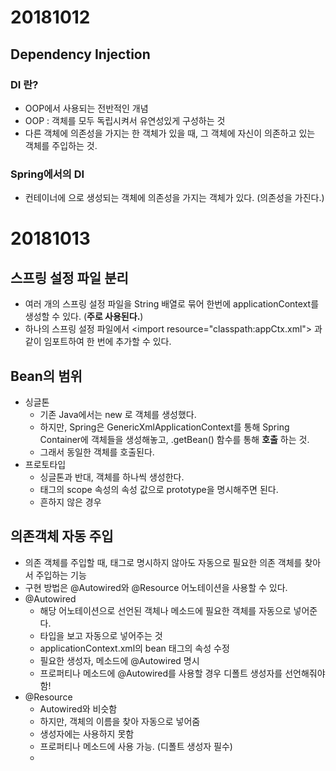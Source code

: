 
# 20181012
## Dependency Injection

### DI 란?
* OOP에서 사용되는 전반적인 개념
* OOP : 객체를 모두 독립시켜서 유연성있게 구성하는 것
* 다른 객체에 의존성을 가지는 한 객체가 있을 때, 그 객체에 자신이 의존하고 있는 객체를 주입하는 것.

### Spring에서의 DI
* 컨테이너에 <bean>으로 생성되는 객체에 의존성을 가지는 객체가 있다. (의존성을 가진다.)

# 20181013
## 스프링 설정 파일 분리
* 여러 개의 스프링 설정 파일을 String 배열로 묶어 한번에 applicationContext를 생성할 수 있다. (**주로 사용된다.**)
* 하나의 스프링 설정 파일에서 <import resource="classpath:appCtx.xml"\> 과 같이 임포트하여 한 번에 추가할 수 있다.
## Bean의 범위
* 싱글톤
   * 기존 Java에서는 new 로 객체를 생성했다.
   * 하지만, Spring은 GenericXmlApplicationContext를 통해 Spring Container에 객체들을 생성해놓고, .getBean() 함수를 통해 **호출** 하는 것.
   * 그래서 동일한 객체를 호출된다.
* 프로토타입
   * 싱글톤과 반대, 객체를 하나씩 생성한다.
   * <bean> 태그의 scope 속성의 속성 값으로 prototype을 명시해주면 된다.
   * 흔하지 않은 경우
## 의존객체 자동 주입
* 의존 객체를 주입할 때, 태그로 명시하지 않아도 자동으로 필요한 의존 객체를 찾아서 주입하는 기능
* 구현 방법은 @Autowired와 @Resource 어노테이션을 사용할 수 있다.
* @Autowired
  * 해당 어노테이션으로 선언된 객체나 메소드에 필요한 객체를 자동으로 넣어준다.
  * 타입을 보고 자동으로 넣어주는 것
  * applicationContext.xml의 bean 태그의 속성 수정
  * 필요한 생성자, 메소드에 @Autowired 명시
  * 프로퍼티나 메소드에 @Autowired를 사용할 경우 디폴트 생성자를 선언해줘야함!
* @Resource
  - Autowired와 비슷함
  - 하지만, 객체의 이름을 찾아 자동으로 넣어줌
  - 생성자에는 사용하지 못함
  - 프로퍼티나 메소드에 사용 가능. (디폴트 생성자 필수)
  -
